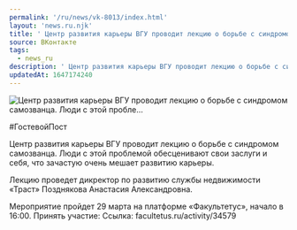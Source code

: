 ```yaml
---
permalink: '/ru/news/vk-8013/index.html'
layout: 'news.ru.njk'
title: ' Центр развития карьеры ВГУ проводит лекцию о борьбе с синдромом самозванца. Люди с этой пробле…'
source: ВКонтакте
tags:
  - news_ru
description: ' Центр развития карьеры ВГУ проводит лекцию о борьбе с синдромом самозванца. Люди с этой пробле…'
updatedAt: 1647174240
---
```

![ Центр развития карьеры ВГУ проводит лекцию о борьбе с синдромом самозванца. Люди с этой пробле…](https://sun9-41.userapi.com/sun9-77/impg/RNQXpOCMS1XStb0TBz10DUK_GECs9EEzOfCsqg/mUN0-r-RcUg.jpg?size=510x340&quality=95&sign=d8b93dc0b5ab2769d30d1544ed487a63&c_uniq_tag=GyypF_PmzERAWexABDfm1y0VH2KMLlP1ULbkH6doqhM&type=album)

#ГостевойПост

Центр развития карьеры ВГУ проводит лекцию о борьбе с синдромом самозванца. Люди с этой проблемой обесценивают свои заслуги и себя, что зачастую очень мешает развитию карьеры.

Лекцию проведет дикректор по развитию службы недвижимости «Траст» Позднякова Анастасия Александровна.

Мероприятие пройдет 29 марта на платформе «Факультетус», начало в 16:00.
Принять участие: Ссылка: facultetus.ru/activity/34579
